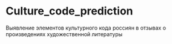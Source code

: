 # Culture_code_prediction
Выявление элементов культурного кода россиян в отзывах о произведениях художественной литературы
